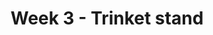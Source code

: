 ---
title: Week 3 - Trinket stand
description: It's like a bird bath.. but for ideas.. from a duck
published: false
---